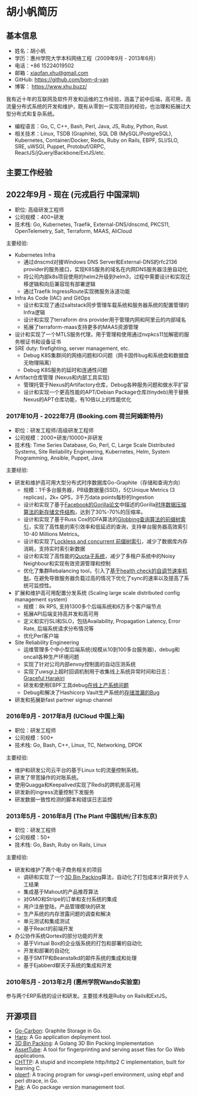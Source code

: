 # 胡小帆简历

## 基本信息

* 姓名：胡小帆
* 学历：惠州学院大学本科网络工程（2009年9月 - 2013年6月）
* 电话：+86 15224019502
* 邮箱：xiaofan.xhu@gmail.com
* GitHub: https://github.com/bom-d-van
* 博客： https://www.xhu.buzz/

我有近十年的互联网及软件开发和运维的工作经验，涵盖了前中后端，高可用，高流量分布式系统的开发和维护，既有从零到一实现项目的经验，也治理和拓展过大型分布式和复杂系统。

* 编程语言：Go, C, C++, Bash, Perl, Java, JS, Ruby, Python, Rust.
* 相关技术：Linux, TSDB (Graphite), SQL DB (MySQL/PostgreSQL), Kubernetes, Container/Docker, Redis, Ruby on Rails, EBPF, SLI/SLO, SRE, uWSGI, Puppet, Protobuf/GRPC, ReactJS/jQuery/Backbone/ExtJS/etc.

## 主要工作经验

## 2022年9月 - 现在 (元戎启行 中国深圳)

* 职位: 高级研发工程师
* 公司规模：400+研发
* 技术栈: Go, Kubernetes, Traefik, External-DNS/dnscmd, PKCS11, OpenTelemetry, Salt, Terraform, MAAS, AliCloud

主要经验:

* Kubernetes Infra
  * 通过dnscmd对接Windows DNS Server和External-DNS的rfc2136 provider的服务接口，实现K8S服务的域名在内网DNS服务器注册自动化
  * 将公司内部k8s项目使用的helm2升级到helm3，过程中需要设计和实现迁移逻辑和向后兼容现有部署逻辑
  * 通过Traefik IngressRoute实现微服务泳道功能
* Infra As Code (IAC) and GitOps
  * 设计和实现了通过saltstack同步管理车载系统和服务器系统的配置管理的Infra逻辑
  * 设计和实现了terraform dns provider用于管理内网和阿里云的内部域名
  * 拓展了terraform-maas支持更多的MAAS资源管理
* 设计和实现了一个MTLS服务代理，用于管理和使用通过nvpkcs11加解密的服务根证书和设备证书
* SRE duty: firefighting, server management, etc.
  * Debug K8S集群间的网络问题和IO问题（网卡固件bug和系统盘和数据盘无物理隔离）
  * Debug K8S服务的延时和连通性问题
* Artifact仓库管理 (Nexus和内部工具实现)
  * 管理托管于Nexus的Artifactory仓库，Debug各种服务问题和做水平扩容
  * 设计和实现一个更高性能的APT/Debian Package仓库(tinydeb)用于替换Nexus的APT仓库功能，有10倍以上的性能优化

### 2017年10月 - 2022年7月 (Booking.com 荷兰阿姆斯特丹)

* 职位：研发工程师/高级研发工程师
* 公司规模：2000+研发/10000+非研发
* 技术栈: Time Series Database, Go, Perl, C, Large Scale Distributed Systems, Site Reliability Engineering, Kubernetes, Helm, System Programming, Ansible, Puppet, Java

主要经验:

* 研发和维护高可用大型分布式时序数据库Go-Graphite（存储和查询方向）
  * 规模：1千多台服务器，PB级数据量(SSD)，5亿Unique Metrics (3 replicas)，2k+ QPS，3千万data points每秒的Ingestion
  * 设计和实现了基于[Facebook的Gorilla论文](https://www.vldb.org/pvldb/vol8/p1816-teller.pdf)中描述的Gorilla[时序数据压缩算法的新存储文件结构](https://www.xhu.buzz/how-to-shrink-whisper-files/)，达到了30%-70%的压缩率。
  * 设计和实现了基于Russ Cox的DFA算法的[Globbing查询算法的前缀树索引](https://www.xhu.buzz/to-glob-10m-metrics-using-trie-and-dfa/)，实现了高性能的索引效率和低延迟的查询，支持单台服务器高效索引10-40 Millions Metrics。
  * 设计和实现了[Lockless and concurrent 前缀树索引](https://www.xhu.buzz/ctrie/ctrie.html)，减少了数据库内存消耗，支持实时索引新数据
  * 设计和实现了高性能的[Quota子系统](https://github.com/go-graphite/go-carbon/pull/420)，减少了多租户系统中的Noisy Neighbour和实现有效资源管理和控制
  * 优化了集群Rebalancing tool，引入了[基于health check的自调节速率机制](https://github.com/go-graphite/buckytools/pull/26)，在避免导致服务器负载过高的情况下优化了sync的速率以及提高了系统可监控性。
* 扩展和维护高可用配置分发系统 (Scaling large scale distributed config management system)
  * 规模：8k RPS, 支持1300多个后端系统和6万多个客户端节点
  * 拓展API后端支持高并发和高可用
  * 定义和实行SLI和SLO，包括Availability, Propagation Latency, Error Rate, 后端系统请求分布情况等
  * 优化Perl客户端
* Site Reliability Engineering
  * 运维管理多个中小型后端系统(规模从10到100多台服务器)，debug和oncall各种生产环境问题
  * 实现了针对公司内部envoy控制面的自动压测系统
  * 实现了uwsgi上超时回调机制用于收集线上系统异常时间和日志：[Graceful Harakiri](https://github.com/unbit/uwsgi/pull/2212)
  * 研发和使用EBPF工具debug[在线上产系统问题](https://www.xhu.buzz/bpftrace/debug_osq_lock.html)
  * Debug和解决了Hashicorp Vault生产系统的[存储泄漏的Bug](https://github.com/hashicorp/vault/issues/11178)
* 研发和拓展新fast partner signup channel

### 2016年9月 - 2017年8月 (UCloud 中国上海)

* 职位：研发工程师
* 公司规模：500+
* 技术栈: Go, Bash, C++, Linux, TC, Networking, DPDK

主要经验:

* 维护和研发公司云平台的基于Linux tc的流量控制系统。
* 研发了带宽操作的对账系统。
* 使用Quagga和Keepalived实现了Redis的跨机房高可用
* 研发新的ingress流量控制下发服务
* 研发数据一致性检测的脚本和错误日志监控

### 2013年5月 - 2016年8月 (The Plant 中国杭州/日本东京)

* 职位：研发工程师
* 公司规模：50+
* 技术栈: Go, Bash, Ruby on Rails, Linux

主要经验:

* 研发和维护了两个电子商务相关的项目
  * 调研和实现了一个[3D Bin Packing](https://github.com/bom-d-van/binpacking)算法，自动化了打包成本计算并优于人工结果
  * 集成基于Mahout的产品推荐算法
  * 对GMO和Stripe的订单和支付系统的集成
  * 用户注册登陆，产品管理模块的研发
  * 生产系统的内存泄露问题的调查和解决
  * 单元测试和集成测试
  * 基于React的前端开发
* 办公协作系统Qortex的部分功能的开发
  * 基于Virtual Box的企业版系统的打包和部署的自动化
  * 开发和部署的自动化
  * 基于SMTP和Beanstalkd的邮件系统的集成和处理
  * 基于Ejabberd聊天子系统的集成和开发

### 2010年5月 - 2013年2月 (惠州学院Wando实验室)

参与两个ERP系统的设计和研发。主要技术栈是Ruby on Rails和ExtJS。

## 开源项目

* [Go-Carbon](https://github.com/go-graphite/go-carbon): Graphite Storage in Go.
* [Harp](https://github.com/bom-d-van/harp): A Go application deployment tool.
* [3D Bin Packing](https://github.com/bom-d-van/binpacking): A Golang 3D Bin Packing Implementation
* [AssetTube](https://github.com/theplant/assettube): A tool for fingerprinting and serving asset files for Go Web applications.
* [CHTTP](https://github.com/bom-d-van/chttp): A stupid and incomplete http/http2 C implementation, built for learning C.
* [plperf](https://github.com/bom-d-van/plperf): A tracing program for uwsgi+perl environment, using ebpf and perl dtrace, in Go.
* [Pak](https://github.com/theplant/pak): A Go package version management tool.
